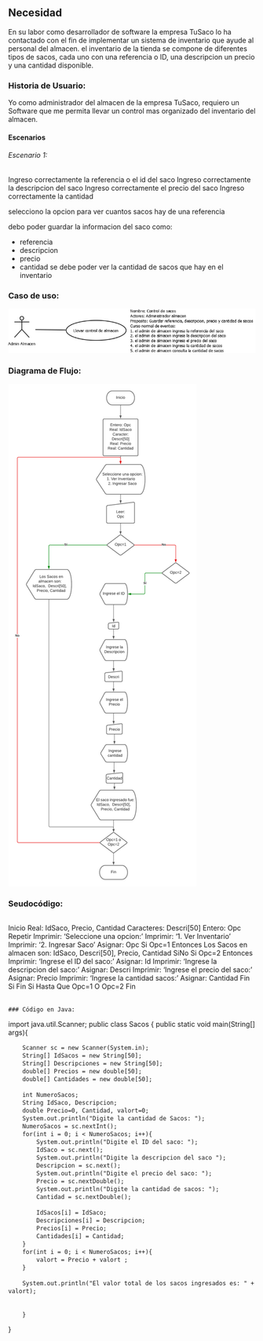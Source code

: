 ## Necesidad

En su labor como desarrollador de software la empresa TuSaco lo ha contactado con el fin de implementar un sistema de inventario que ayude al personal del almacen. el inventario de la tienda se compone de diferentes tipos de sacos, cada uno con una referencia o ID, una descripcion un precio y una cantidad disponible.

### Historia de Usuario:
Yo como administrador del almacen de la empresa TuSaco, requiero un Software que me permita llevar un control mas organizado del inventario del almacen.

#### Escenarios
###### Escenario 1:
Ingreso correctamente la referencia o el id del saco
Ingreso correctamente la descripcion del saco
Ingreso correctamente el precio del saco
Ingreso correctamente la cantidad

selecciono la opcion para ver cuantos sacos hay de una referencia

debo poder guardar la informacion del saco como:
- referencia
- descripcion
- precio
- cantidad
se debe poder ver la cantidad de sacos que hay en el inventario

### Caso de uso:
![Caso de uso](https://github.com/emancerar/TiendaSacos.io/blob/6b087e5a6d089b7836c1f8dbbd508126832890f3/Casos%20de%20uso.png)


### Diagrama de Flujo:

![Diagrama de Flujo](https://github.com/emancerar/TiendaSacos.io/blob/34f2dc20bd5e7bd2a04445a3b2c178796429f957/Diagrama%20de%20Flujo.png)

### Seudocódigo:
~~~

~~~
Inicio
	Real: IdSaco, Precio, Cantidad
	Caracteres: Descri[50]
	Entero: Opc
	Repetir
		Imprimir: ‘Seleccione una opcion:’
		Imprimir: ‘1. Ver Inventario’
		Imprimir: ‘2. Ingresar Saco’
		Asignar: Opc
		Si Opc=1 Entonces
			Los Sacos en almacen son:
			IdSaco,  Descri[50], 
			Precio, Cantidad
		SiNo
			Si Opc=2 Entonces
				Imprimir: ‘Ingrese el ID del saco:’
				Asignar: Id
				Imprimir: ‘Ingrese la descripcion del saco:’
				Asignar: Descri
				Imprimir: ‘Ingrese el precio del saco:’
				Asignar: Precio
				Imprimir: ‘Ingrese la cantidad sacos:’
				Asignar: Cantidad
			Fin Si
		Fin Si
	Hasta Que Opc=1 O Opc=2
Fin
~~~

### Código en Java:

~~~
import java.util.Scanner;
public class Sacos
{
    public static void main(String[] args){
        
        Scanner sc = new Scanner(System.in);
        String[] IdSacos = new String[50];
        String[] Descripciones = new String[50];
        double[] Precios = new double[50];
        double[] Cantidades = new double[50];
        
        int NumeroSacos;
        String IdSaco, Descripcion;
        double Precio=0, Cantidad, valort=0;
        System.out.println("Digite la cantidad de Sacos: ");
        NumeroSacos = sc.nextInt();
        for(int i = 0; i < NumeroSacos; i++){
            System.out.println("Digite el ID del saco: ");
            IdSaco = sc.next();
            System.out.println("Digite la descripcion del saco ");
            Descripcion = sc.next();
            System.out.println("Digite el precio del saco: ");
            Precio = sc.nextDouble();
            System.out.println("Digite la cantidad de sacos: ");
            Cantidad = sc.nextDouble();
            
            IdSacos[i] = IdSaco;
            Descripciones[i] = Descripcion;
            Precios[i] = Precio;
            Cantidades[i] = Cantidad; 
        }
        for(int i = 0; i < NumeroSacos; i++){
            valort = Precio + valort ;
        }
        
        System.out.println("El valor total de los sacos ingresados es: " + valort);
        
        
        }
}

~~~
